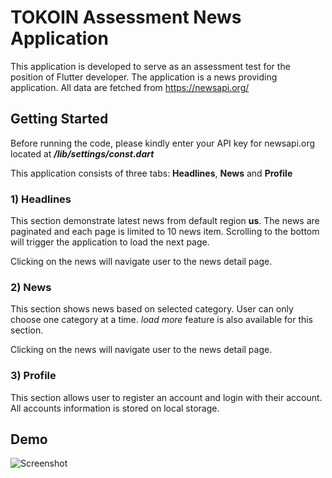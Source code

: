 # TOKOIN Assessment News Application

This application is developed to serve as an assessment test for the position of Flutter developer.
The application is a news providing application. All data are fetched from https://newsapi.org/

## Getting Started

Before running the code, please kindly enter your API key for newsapi.org located at ***/lib/settings/const.dart***

This application consists of three tabs: **Headlines**, **News** and **Profile**

### 1) Headlines

This section demonstrate latest news from default region **us**. The news are paginated and each page is limited to 10 news item.
Scrolling to the bottom will trigger the application to load the next page.

Clicking on the news will navigate user to the news detail page.

### 2) News

This section shows news based on selected category. User can only choose one category at a time. *load more* feature is also available for this section.

Clicking on the news will navigate user to the news detail page.

### 3) Profile

This section allows user to register an account and login with their account. All accounts information is stored on local storage.

## Demo

![Screenshot](examples/demo.gif)
